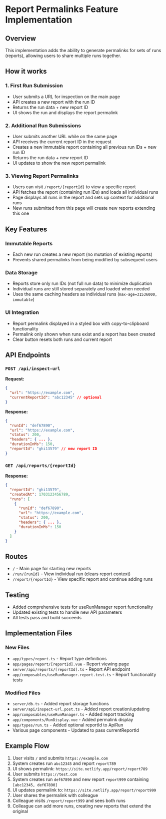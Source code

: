# Report Permalinks Feature Implementation

## Overview
This implementation adds the ability to generate permalinks for sets of runs (reports), allowing users to share multiple runs together.

## How it works

### 1. First Run Submission
- User submits a URL for inspection on the main page
- API creates a new report with the run ID
- Returns the run data + new report ID
- UI shows the run and displays the report permalink

### 2. Additional Run Submissions
- User submits another URL while on the same page
- API receives the current report ID in the request
- Creates a new immutable report containing all previous run IDs + new run ID
- Returns the run data + new report ID
- UI updates to show the new report permalink

### 3. Viewing Report Permalinks
- Users can visit `/report/{reportId}` to view a specific report
- API fetches the report (containing run IDs) and loads all individual runs
- Page displays all runs in the report and sets up context for additional runs
- New runs submitted from this page will create new reports extending this one

## Key Features

### Immutable Reports
- Each new run creates a new report (no mutation of existing reports)
- Prevents shared permalinks from being modified by subsequent users

### Data Storage
- Reports store only run IDs (not full run data) to minimize duplication
- Individual runs are still stored separately and loaded when needed
- Uses the same caching headers as individual runs (`max-age=31536000, immutable`)

### UI Integration
- Report permalink displayed in a styled box with copy-to-clipboard functionality
- Permalink only shown when runs exist and a report has been created
- Clear button resets both runs and current report

## API Endpoints

### `POST /api/inspect-url`
**Request:**
```json
{
  "url": "https://example.com",
  "currentReportId": "abc12345" // optional
}
```

**Response:**
```json
{
  "runId": "def67890",
  "url": "https://example.com",
  "status": 200,
  "headers": { ... },
  "durationInMs": 150,
  "reportId": "ghi13579" // new report ID
}
```

### `GET /api/reports/{reportId}`
**Response:**
```json
{
  "reportId": "ghi13579",
  "createdAt": 1703123456789,
  "runs": [
    {
      "runId": "def67890",
      "url": "https://example.com",
      "status": 200,
      "headers": { ... },
      "durationInMs": 150
    }
  ]
}
```

## Routes

- `/` - Main page for starting new reports
- `/run/{runId}` - View individual run (clears report context)
- `/report/{reportId}` - View specific report and continue adding runs

## Testing

- Added comprehensive tests for useRunManager report functionality
- Updated existing tests to handle new API parameters
- All tests pass and build succeeds

## Implementation Files

### New Files
- `app/types/report.ts` - Report type definitions
- `app/pages/report/[reportId].vue` - Report viewing page
- `server/api/reports/[reportId].ts` - Report API endpoint
- `app/composables/useRunManager.report.test.ts` - Report functionality tests

### Modified Files
- `server/db.ts` - Added report storage functions
- `server/api/inspect-url.post.ts` - Added report creation/updating
- `app/composables/useRunManager.ts` - Added report tracking
- `app/components/RunDisplay.vue` - Added permalink display
- `app/types/run.ts` - Added optional reportId to ApiRun
- Various page components - Updated to pass currentReportId

## Example Flow

1. User visits `/` and submits `https://example.com`
2. System creates run `abc12345` and report `report789`
3. UI shows permalink: `https://site.netlify.app/report/report789`
4. User submits `https://test.com`  
5. System creates run `def67890` and new report `report999` containing `[abc12345, def67890]`
6. UI updates permalink to: `https://site.netlify.app/report/report999`
7. User shares the permalink with colleague
8. Colleague visits `/report/report999` and sees both runs
9. Colleague can add more runs, creating new reports that extend the original